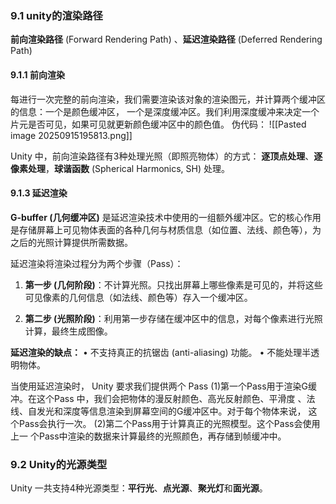 
### 9.1 unity的渲染路径

**前向渲染路径** (Forward Rendering Path) 、**延迟渲染路径** (Deferred Rendering Path)

#### 9.1.1 前向渲染

每进行一次完整的前向渲染，我们需要渲染该对象的渲染图元，并计算两个缓冲区的信息：一个是颜色缓冲区， 一个是深度缓冲区。我们利用深度缓冲来决定一个片元是否可见，如果可见就更新颜色缓冲区中的颜色值。
伪代码：
![[Pasted image 20250915195813.png]]

Unity 中，前向渲染路径有3种处理光照（即照亮物体）的方式： **逐顶点处理**、**逐像素处理**，**球谐函数** (Spherical Harmonics, SH) 处理。

#### 9.1.3 延迟渲染

**G-buffer (几何缓冲区)** 是延迟渲染技术中使用的一组额外缓冲区。它的核心作用是存储屏幕上可见物体表面的各种几何与材质信息（如位置、法线、颜色等），为之后的光照计算提供所需数据。


延迟渲染将渲染过程分为两个步骤（Pass）：

1. **第一步 (几何阶段)**：不计算光照。只找出屏幕上哪些像素是可见的，并将这些可见像素的几何信息（如法线、颜色等）存入一个缓冲区。
    
2. **第二步 (光照阶段)**：利用第一步存储在缓冲区中的信息，对每个像素进行光照计算，最终生成图像。

**延迟渲染的缺点：** 
• 不支持真正的抗锯齿 (anti-aliasing) 功能。 
• 不能处理半透明物体。

当使用延迟渲染时， Unity 要求我们提供两个 Pass
(1)第一个Pass用于渲染G缓冲。在这个Pass 中，我们会把物体的漫反射颜色、高光反射颜色、平滑度 、法线、自发光和深度等信息渲染到屏幕空间的G缓冲区中。对于每个物体来说， 这个Pass会执行一次。
(2)第二个Pass用于计算真正的光照模型。这个Pass会使用上一 个Pass中渲染的数据来计算最终的光照颜色，再存储到帧缓冲中。


### 9.2 Unity的光源类型

Unity 一共支持4种光源类型：**平行光**、**点光源**、**聚光灯**和**面光源**。